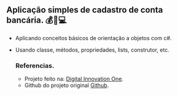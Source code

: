 ## Aplicação simples de cadastro de conta bancária. 💰🏦:computer:

- Aplicando conceitos básicos de orientação a objetos com c#.
- Usando classe, métodos, propriedades, lists, construtor, etc.
  
  ### Referencias.

  - Projeto feito na: [Digital Innovation One](https://web.digitalinnovation.one).
  - Github do projeto original [Github](https://github.com/elizarp/dio-dotnet-poo-lab-1).

  
